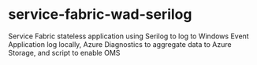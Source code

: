 # service-fabric-wad-serilog
Service Fabric stateless application using Serilog to log to Windows Event Application log locally, Azure Diagnostics to aggregate data to Azure Storage, and script to enable OMS
